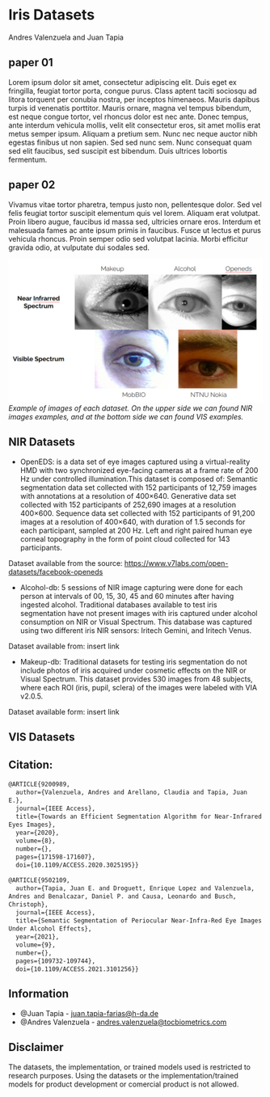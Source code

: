 # Iris Datasets

Andres Valenzuela and Juan Tapia

## paper 01

Lorem ipsum dolor sit amet, consectetur adipiscing elit. Duis eget ex fringilla, feugiat tortor porta, congue purus. Class aptent taciti sociosqu ad litora torquent per conubia nostra, per inceptos himenaeos. Mauris dapibus turpis id venenatis porttitor. Mauris ornare, magna vel tempus bibendum, est neque congue tortor, vel rhoncus dolor est nec ante. Donec tempus, ante interdum vehicula mollis, velit elit consectetur eros, sit amet mollis erat metus semper ipsum. Aliquam a pretium sem. Nunc nec neque auctor nibh egestas finibus ut non sapien. Sed sed nunc sem. Nunc consequat quam sed elit faucibus, sed suscipit est bibendum. Duis ultrices lobortis fermentum.

## paper 02

Vivamus vitae tortor pharetra, tempus justo non, pellentesque dolor. Sed vel felis feugiat tortor suscipit elementum quis vel lorem. Aliquam erat volutpat. Proin libero augue, faucibus id massa sed, ultricies ornare eros. Interdum et malesuada fames ac ante ipsum primis in faucibus. Fusce ut lectus et purus vehicula rhoncus. Proin semper odio sed volutpat lacinia. Morbi efficitur gravida odio, at vulputate dui sodales sed.


![figure_vis_vs_nir](https://raw.githubusercontent.com/Choapinus/Iris/master/static/vis_vs_nir.png?token=GHSAT0AAAAAABSXZOPSBMNI6VH4J3AFPGVGYXWP22A)
<em>Example of images of each dataset. On the upper side we can found NIR images examples, and at the bottom side we can found VIS examples.</em>


## NIR Datasets

- OpenEDS: is a data set of eye images captured using a virtual-reality HMD with two synchronized eye-facing cameras at a frame rate of 200 Hz under controlled illumination.This dataset is composed of: Semantic segmentation data set collected with 152 participants of 12,759 images with annotations at a resolution of 400×640. Generative data set collected with 152 participants of 252,690 images at a resolution 400×600. Sequence data set collected with 152 participants of 91,200 images at a resolution of 400×640, with duration of 1.5 seconds for each participant, sampled at 200 Hz. Left and right paired human eye corneal topography in the form of point cloud collected for 143 participants. 

Dataset available from the source: https://www.v7labs.com/open-datasets/facebook-openeds


- Alcohol-db: 5 sessions of NIR image capturing were done for each person at intervals of 00, 15, 30, 45 and 60 minutes after having ingested alcohol.
Traditional databases available to test iris segmentation have not present images with iris captured under alcohol consumption on NIR or Visual Spectrum. This database was captured using two different iris NIR sensors: Iritech Gemini, and Iritech Venus.

Dataset available from: insert link

- Makeup-db: Traditional datasets for testing iris segmentation do not include photos of iris acquired under cosmetic effects on the NIR or Visual Spectrum. This dataset provides 530 images from 48 subjects, where each ROI (iris, pupil, sclera) of the images were labeled with VIA v2.0.5.

Dataset available form: insert link




## VIS Datasets



## Citation:
```
@ARTICLE{9200989,
  author={Valenzuela, Andres and Arellano, Claudia and Tapia, Juan E.},
  journal={IEEE Access}, 
  title={Towards an Efficient Segmentation Algorithm for Near-Infrared Eyes Images}, 
  year={2020},
  volume={8},
  number={},
  pages={171598-171607},
  doi={10.1109/ACCESS.2020.3025195}}
```
```
@ARTICLE{9502109,
  author={Tapia, Juan E. and Droguett, Enrique Lopez and Valenzuela, Andres and Benalcazar, Daniel P. and Causa, Leonardo and Busch, Christoph},
  journal={IEEE Access}, 
  title={Semantic Segmentation of Periocular Near-Infra-Red Eye Images Under Alcohol Effects}, 
  year={2021},
  volume={9},
  number={},
  pages={109732-109744},
  doi={10.1109/ACCESS.2021.3101256}}
```


## Information
- @Juan Tapia - juan.tapia-farias@h-da.de
- @Andres Valenzuela - andres.valenzuela@tocbiometrics.com


## Disclaimer
The datasets, the implementation, or trained models used is restricted to research purposes. Using the datasets or the implementation/trained models for product development or comercial product is not allowed.
